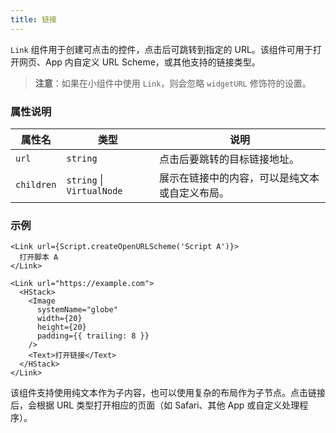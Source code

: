 ```yaml
---
title: 链接
---
```

`Link` 组件用于创建可点击的控件，点击后可跳转到指定的 URL。该组件可用于打开网页、App 内自定义 URL Scheme，或其他支持的链接类型。

> **注意**：如果在小组件中使用 `Link`，则会忽略 `widgetURL` 修饰符的设置。

### 属性说明

| 属性名        | 类型                        | 说明                      |
| ---------- | ------------------------- | ----------------------- |
| `url`      | `string`                  | 点击后要跳转的目标链接地址。          |
| `children` | `string` \| `VirtualNode` | 展示在链接中的内容，可以是纯文本或自定义布局。 |

### 示例

```tsx
<Link url={Script.createOpenURLScheme('Script A')}>
  打开脚本 A
</Link>

<Link url="https://example.com">
  <HStack>
    <Image
      systemName="globe"
      width={20}
      height={20}
      padding={{ trailing: 8 }}
    />
    <Text>打开链接</Text>
  </HStack>
</Link>
```

该组件支持使用纯文本作为子内容，也可以使用复杂的布局作为子节点。点击链接后，会根据 URL 类型打开相应的页面（如 Safari、其他 App 或自定义处理程序）。

